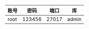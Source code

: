 | 账号   | 密码     | 端口  | 库     |
|------|--------| ----- |-------|
| root | 123456 | 27017 | admin |
